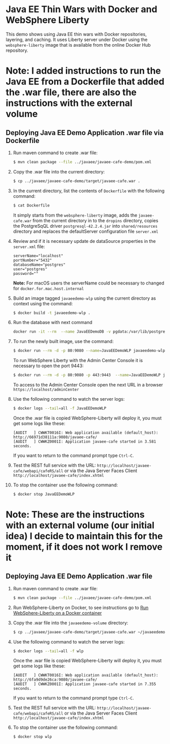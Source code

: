 # Java EE Thin Wars with Docker and WebSphere Liberty
This demo shows using Java EE thin wars with Docker repositories, layering, and caching. It uses Liberty server under Docker using the `websphere-liberty` image that is available from the online Docker Hub repository.

# Note: I added instructions to run the Java EE from a Dockerfile that added the .war file, there are also the instructions with the external volume

## Deploying Java EE Demo Application .war file via Dockerfile

1. Run maven command to create .war file: 

    ```bash
    $ mvn clean package --file ../javaee/javaee-cafe-demo/pom.xml
    ```
    
2. Copy the .war file into the current directory:

    ```bash
    $ cp ../javaee/javaee-cafe-demo/target/javaee-cafe.war .
    ```

3. In the current directory, list the contents of `Dockerfile` with the following command:

	```bash
	$ cat Dockerfile
	```
   	
   It simply starts from the `websphere-liberty` image, adds the `javaee-cafe.war` from the current directory in to the `dropins` directory, copies the PostgreSqQL driver `postgresql-42.2.4.jar` into `shared/resources` directory and replaces the defaultServer configuration file `server.xml` 

4. Review and if it is necessary update de dataSource properties in the `server.xml` file:

	```
	serverName="localhost"
	portNumber="5432"
	databaseName="postgres"
	user="postgres"
	password=""
    ```                   
	**Note:** For macOS users the serverName could be necessary to changed for `docker.for.mac.host.internal`

5. Build an image tagged `javaeedemo-wlp` using the current directory as context using the command:

	```bash
	$ docker build -t javaeedemo-wlp .
	```

6. Run the database with next command

	```bash
	docker run -it --rm  --name JavaEEDemoDB -v pgdata:/var/lib/postgresql/data -p 5432:5432 -d postgres
	```    

7. To run the newly built image, use the command:

	```bash
	$ docker run --rm -d -p 80:9080 --name=JavaEEDemoWLP javaeedemo-wlp
	```

	To run WebSphere Liberty with the Admin Center Console it is necessary to open the port 9443:
	 	
	```bash
	$ docker run --rm -d -p 80:9080 -p 443:9443  --name=JavaEEDemoWLP javaeedemo-wlp
	```
	
	To access to the Admin Center Console open the next URL in a browser `https://localhost/adminCenter`
	
8. Use the following command to watch the server logs:

	```bash
	$ docker logs --tail=all -f JavaEEDemoWLP
	```
    Once the .war file is copied WebSphere-Liberty will deploy it, you must get some logs like these:
    
	```
	[AUDIT   ] CWWKT0016I: Web application available (default_host): http://66971d38111a:9080/javaee-cafe/
	[AUDIT   ] CWWKZ0001I: Application javaee-cafe started in 3.581 seconds.
	```
    
   If you want to return to the command prompt type `Ctrl-C`.

9. Test the REST full service with the URL: `http://localhost/javaee-cafe/webapi/cafeRS/all` or via the Java Server Faces Client `http://localhost/javaee-cafe/index.xhtml`

10. To stop the container use the following command:

	```bash
	$ docker stop JavaEEDemoWLP
	```






# Note: These are the instructions with an external volume (our initial idea) I decide to maintain this for the moment, if it does not work I remove it

## Deploying Java EE Demo Application .war file

1. Run maven command to create .war file: 

    ```bash
    $ mvn clean package --file ../javaee/javaee-cafe-demo/pom.xml
    ```

2. Run WebSphere-Liberty on Docker, to see instructions go to [Run WebSphere-Liberty on a Docker container](../mounted-volume/README.md)

3. Copy the .war file into the `javaeedemo-volume` directory:

    ```bash
    $ cp ../javaee/javaee-cafe-demo/target/javaee-cafe.war ~/javaeedemo-volume
    ```
4. Use the following command to watch the server logs:

    ```bash
    $ docker logs --tail=all -f wlp
    ```
    Once the .war file is copied WebSphere-Liberty will deploy it, you must get some logs like these:
    ```    
    [AUDIT   ] CWWKT0016I: Web application available (default_host): http://6fa9d9de26ca:9080/javaee-cafe/
    [AUDIT   ] CWWKZ0001I: Application javaee-cafe started in 7.355 seconds.
    ```    
    
   If you want to return to the command prompt type `Ctrl-C`.

5. Test the REST full service with the URL: `http://localhost/javaee-cafe/webapi/cafeRS/all`
 or via the Java Server Faces Client `http://localhost/javaee-cafe/index.xhtml`

6. To stop the container use the following command:

    ```bash
    $ docker stop wlp
    ```
